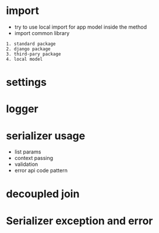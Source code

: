 # import
- try to use local import for app model inside the method
- import common library
```
1. standard package
2. django package
3. third-pary package
4. local model

```

# settings


# logger



# serializer usage
- list params
- context passing
- validation
- error api code pattern


# decoupled join

# Serializer exception and error
